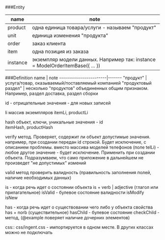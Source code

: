 
###Entity

name                | note
--------------------|-------
product             | одна единица товара/услуги - называем "продукт"
unit                | единица изменения "продукта"
order               | заказ клиента
item                | одна позиция из заказа
instance            | экземпляр модели данных. Например так: instance = ModelOrderItemBase({ ... })




###Definition
name                    | note
------------------------|-------
"продукт"               | услуга/товар, оказываемый/поставляемый компанией
"продуктовый раздел"    | несколько "продуктов" объединенных общим признаком. Например, раздел доставка, раздел сборки





id - отрицательные значения - для новых записей








li      массив экземпляров
itemLi, productLi

hash    объект, ключи, уникальные значения - id   
itemHash, productHash


verify      метод. 
Проверяет, содержит ли объект допустимые значения.
например, при создании передан id строкой. Будет исключение, с описанием проблемы.
вместо массива моделей телефонов (поле telLi) - любое другое значение - будет исключение.
Применить при создании объекта. Подразумваем, что само приложение в дальнейшем не произведет "не допустимых" измений 

 
valid       метод проверить валидность (правильность заполнения полей, наличие необходимых данных)

is - когда речь идет о состоянии объекта
is + verb | adjective (глагол или прилагательное)
isValid         - булевое состояние валидности
isModify    
isNew



has - когда речь идет о существовании чего либо у объекта свойства
has + norb (существительное)
hasChild        - булевое состояние 
checkChild      - метод, (@example поверяет наличие дочерних элементов)


















css::
css/ingent.css - импортируется в одном месте. В других классах можно не подключать
